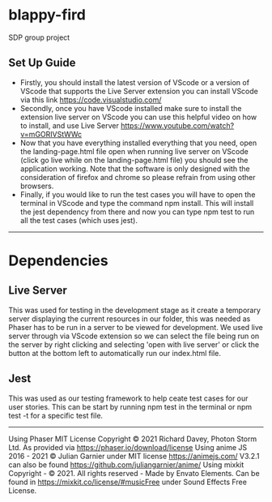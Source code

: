 # blappy-fird

SDP group project

## Set Up Guide

- Firstly, you should install the latest version of VScode or a version of VScode that supports the Live Server extension you can install VScode via this link https://code.visualstudio.com/
- Secondly, once you have VScode installed make sure to install the extension live server on VScode you can use this helpful video on how to install, and use Live Server https://www.youtube.com/watch?v=mGORIVStWWc
- Now that you have everything installed everything that you need, open the landing-page.html file open when running live server on VScode (click go live while on the landing-page.html file) you should see the application working. Note that the software is only designed with the consideration of firefox and chrome so please refrain from using other browsers.
- Finally, if you would like to run the test cases you will have to open the terminal in VScode and type the command npm install. This will install the jest dependency from there and now you can type npm test to run all the test cases (which uses jest).

---
# Dependencies

## Live Server

This was used for testing in the development stage as it create a temporary server displaying the current resources in our folder, this was needed as Phaser has to be run in a server to be viewed for development.
We used live server through via VScode extension so we can select the file being run on the server by right clicking and selecting 'open with live server' or click the button at the bottom left to automatically run our index.html file.

## Jest

This was used as our testing framework to help ceate test cases for our user stories.
This can be start by running npm test in the terminal or npm test -t <test-file-name> for a specific test file.

---

Using Phaser MIT License Copyright © 2021 Richard Davey, Photon Storm Ltd. As provided via <https://phaser.io/download/license>
Using anime JS 2016 - 2021 © Julian Garnier under MIT license https://animejs.com/ V3.2.1 can also be found https://github.com/juliangarnier/anime/
Using mixkit Copyright - © 2021. All rights reserved - Made by Envato Elements. Can be found in https://mixkit.co/license/#musicFree under Sound Effects Free License.
